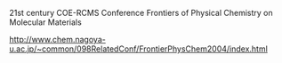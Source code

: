 
21st century COE-RCMS Conference Frontiers of Physical Chemistry on Molecular Materials

http://www.chem.nagoya-u.ac.jp/~common/098RelatedConf/FrontierPhysChem2004/index.html

